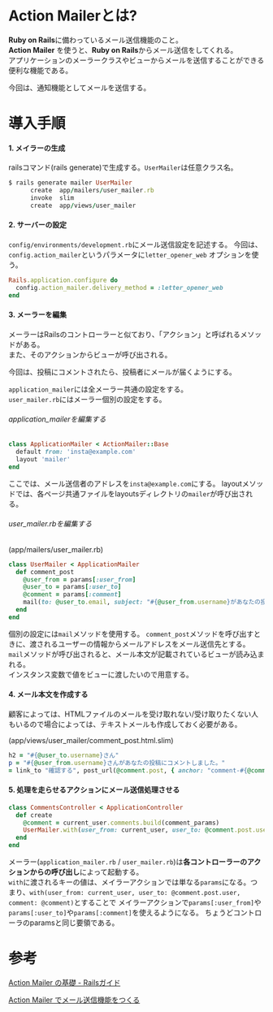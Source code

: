 # Action Mailerとは?

**Ruby on Rails**に備わっているメール送信機能のこと。  
**Action Mailer** を使うと、**Ruby on Rails**からメール送信をしてくれる。  
アプリケーションのメーラークラスやビューからメールを送信することができる便利な機能である。

今回は、通知機能としてメールを送信する。

# 導入手順

#### 1. メイラーの生成

railsコマンド(rails generate)で生成する。`UserMailer`は任意クラス名。

```ruby
$ rails generate mailer UserMailer
      create  app/mailers/user_mailer.rb
      invoke  slim
      create  app/views/user_mailer
```

#### 2. サーバーの設定

`config/environments/development.rb`にメール送信設定を記述する。
今回は、`config.action_mailer`というパラメータに`letter_opener_web` オプションを使う。
```ruby
Rails.application.configure do
  config.action_mailer.delivery_method = :letter_opener_web
end
```

#### 3. メーラーを編集

メーラーはRailsのコントローラーと似ており、「アクション」と呼ばれるメソッドがある。  
また、そのアクションからビューが呼び出される。

今回は、投稿にコメントされたら、投稿者にメールが届くようにする。

`application_mailer`には全メーラー共通の設定をする。  
`user_mailer.rb`にはメーラー個別の設定をする。

###### application_mailerを編集する

```ruby
class ApplicationMailer < ActionMailer::Base
  default from: 'insta@example.com'
  layout 'mailer'
end
```
ここでは、メール送信者のアドレスを`insta@example.com`にする。
layoutメソッドでは、各ページ共通ファイルをlayoutsディレクトリの`mailer`が呼び出される。

###### user_mailer.rbを編集する

(app/mailers/user_mailer.rb)
```ruby
class UserMailer < ApplicationMailer
  def comment_post
    @user_from = params[:user_from]
    @user_to = params[:user_to]
    @comment = params[:comment]
    mail(to: @user_to.email, subject: "#{@user_from.username}があなたの投稿にコメントしました")
  end
end
```
個別の設定には`mail`メソッドを使用する。
`comment_post`メソッドを呼び出すときに、渡されるユーザーの情報からメールアドレスをメール送信先とする。  
`mail`メソッドが呼び出されると、メール本文が記載されているビューが読み込まれる。  
インスタンス変数で値をビューに渡したいので用意する。


#### 4. メール本文を作成する

顧客によっては、HTMLファイルのメールを受け取れない/受け取りたくない人もいるので場合によっては、テキストメールも作成しておく必要がある。

(app/views/user_mailer/comment_post.html.slim)
```ruby
h2 = "#{@user_to.username}さん"
p = "#{@user_from.username}さんがあなたの投稿にコメントしました。"
= link_to "確認する", post_url(@comment.post, { anchor: "comment-#{@comment.id}" })
```

#### 5. 処理を走らせるアクションにメール送信処理させる

```ruby
class CommentsController < ApplicationController
  def create
    @comment = current_user.comments.build(comment_params)
    UserMailer.with(user_from: current_user, user_to: @comment.post.user, comment: @comment).comment_post.deliver_later if @comment.save
  end
end 
```
メーラー(`application_mailer.rb` / `user_mailer.rb`)は**各コントローラーのアクションからの呼び出し**によって起動する。  
`with`に渡されるキーの値は、メイラーアクションでは単なる`params`になる。つまり、`with(user_from: current_user, user_to: @comment.post.user, comment: @comment)`とすることで メイラーアクションで`params[:user_from]`や`params[:user_to]`や`params[:comment]`を使えるようになる。 ちょうどコントローラのparamsと同じ要領である。

# 参考

[Action Mailer の基礎 - Railsガイド](https://railsguides.jp/action_mailer_basics.html)

[Action Mailer でメール送信機能をつくる](https://qiita.com/annaaida/items/81d8a3f1b7ae3b52dc2b)